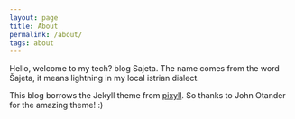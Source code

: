 ```yaml
---
layout: page
title: About
permalink: /about/
tags: about
---
```


Hello, welcome to my tech? blog Sajeta. The name comes from the word Šajeta, it means lightning in my local istrian dialect.

This blog borrows the Jekyll theme from [pixyll](https://github.com/johno/pixyll). So thanks to John Otander for the amazing theme! :)